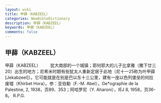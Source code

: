 ```yaml
---
layout: wiki
title: 甲薛（KABZEEL）
categories: NewBibleDictionary
description: 甲薛（KABZEEL）
keywords: 甲薛（KABZEEL）
comments: false
---
```


## 甲薛（KABZEEL）



甲薛（KABZEEL）
　　犹大南部的一个城镇；耶何耶大的儿子比拿雅（撒下廿三20）出生的地方；尼希米时期有些犹太人重新定居于此地（尼十一25称为叶甲薛 [Jekabzeel]）。它可能就是在别是巴以东十三公里，建有一座以色列堡垒的何拉废墟（Khirbet Hora）。参：亚伯勒（F.-M. Abel），Ge*ographie de la Palestine, 2, 1938，页89、353；阿哈罗尼（Y. Aharoni），IEJ
8, 1958，页36-8。
R.P.G.




